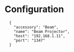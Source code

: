 # Configuration

      {
        "accessory": "Beam",
        "name": "Beam Projector",
        "host": "192.168.1.11",
        "port": "1347"
      }

